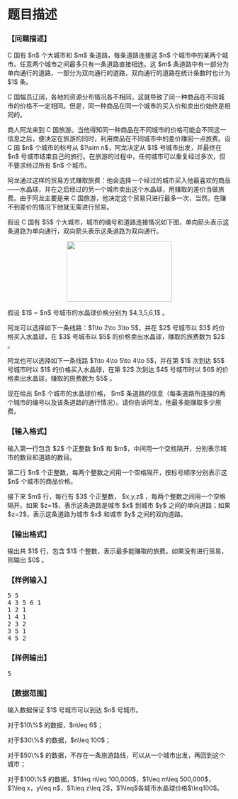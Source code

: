 # 题目描述


<h3>
【问题描述】
</h3>
<p>
C 国有 $n$ 个大城市和 $m$ 条道路，每条道路连接这 $n$ 个城市中的某两个城市。任意两个城市之间最多只有一条道路直接相连。这 $m$ 条道路中有一部分为单向通行的道路，一部分为双向通行的道路，双向通行的道路在统计条数时也计为 $1$ 条。
</p>
<p>
C 国幅员辽阔，各地的资源分布情况各不相同，这就导致了同一种商品在不同城市的价格不一定相同。但是，同一种商品在同一个城市的买入价和卖出价始终是相同的。
</p>
<p>
商人阿龙来到 C 国旅游。当他得知同一种商品在不同城市的价格可能会不同这一信息之后，便决定在旅游的同时，利用商品在不同城市中的差价赚回一点旅费。设 C 国 $n$ 个城市的标号从 $1\sim n$，阿龙决定从 $1$ 号城市出发，并最终在 $n$ 号城市结束自己的旅行。在旅游的过程中，任何城市可以重复经过多次，但不要求经过所有 $n$ 个城市。
</p>
<p>
阿龙通过这样的贸易方式赚取旅费：他会选择一个经过的城市买入他最喜欢的商品——水晶球，并在之后经过的另一个城市卖出这个水晶球，用赚取的差价当做旅费。由于阿龙主要是来 C 国旅游，他决定这个贸易只进行最多一次，当然，在赚不到差价的情况下他就无需进行贸易。
</p>
<p>
假设 C 国有 $5$ 个大城市，城市的编号和道路连接情况如下图，单向箭头表示这条道路为单向通行，双向箭头表示这条道路为双向通行。
</p>
<p align="center">
<img src="/images/trade1.bmp" width="237" height="136" alt=""/> 
</p>
<p>
假设 $1$ ~ $n$ 号城市的水晶球价格分别为 $4,3,5,6,1$ 。
</p>
<p>
阿龙可以选择如下一条线路：$1\to 2\to 3\to 5$，并在 $2$ 号城市以 $3$ 的价格买入水晶球，在 $3$ 号城市以 $5$ 的价格卖出水晶球，赚取的旅费数为 $2$ 。
</p>
<p>
阿龙也可以选择如下一条线路 $1\to 4\to 5\to 4\to 5$，并在第 $1$ 次到达 $5$ 号城市时以 $1$ 的价格买入水晶球，在第 $2$ 次到达 $4$ 号城市时以 $6$ 的价格卖出水晶球，赚取的旅费数为 $5$ 。
</p>
<p>
现在给出 $n$ 个城市的水晶球价格， $m$ 条道路的信息（每条道路所连接的两个城市的编号以及该条道路的通行情况）。请你告诉阿龙，他最多能赚取多少旅费。
</p>
<h3>
【输入格式】
</h3>
<p>
输入第一行包含 $2$ 个正整数 $n$ 和 $m$，中间用一个空格隔开，分别表示城市的数目和道路的数目。
</p>
<p>
第二行 $n$ 个正整数，每两个整数之间用一个空格隔开，按标号顺序分别表示这 $n$ 个城市的商品价格。
</p>
<p>
接下来 $m$ 行，每行有 $3$ 个正整数， $x,y,z$ ，每两个整数之间用一个空格隔开。如果 $z=1$，表示这条道路是城市 $x$ 到城市 $y$ 之间的单向道路；如果 $z=2$，表示这条道路为城市 $x$ 和城市 $y$ 之间的双向道路。
</p>
<h3>
【输出格式】
</h3>
<p>
输出共 $1$ 行，包含 $1$ 个整数，表示最多能赚取的旅费。如果没有进行贸易，则输出 $0$ 。
</p>
<h3>
【样例输入】
</h3>
<pre>5 5
4 3 5 6 1
1 2 1
1 4 1
2 3 2
3 5 1
4 5 2</pre>
<h3>
【样例输出】
</h3>
<pre>5
</pre>
<h3>
【数据范围】
</h3>
<p>
输入数据保证 $1$ 号城市可以到达 $n$ 号城市。
</p>
<p>
对于$10\%$ 的数据，$n\leq 6$；
</p>
<p>
对于$30\%$ 的数据，$n\leq 100$；
</p>
<p>
对于$50\%$ 的数据，不存在一条旅游路线，可以从一个城市出发，再回到这个城市；
</p>
<p>
对于$100\%$ 的数据，$1\leq n\leq 100,000$，$1\leq m\leq 500,000$，$1\leq x，y\leq n$，$1\leq z\leq 2$，$1\leq$各城市水晶球价格$\leq100$。
</p>
